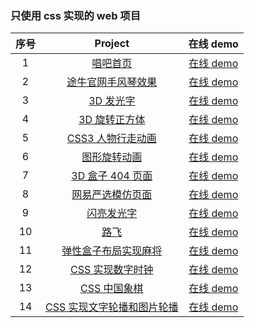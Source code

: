 ### 只使用 css 实现的 web 项目

| 序号 |                                              Project                                              |                             在线 demo                             |
| :--: | :-----------------------------------------------------------------------------------------------: | :---------------------------------------------------------------: |
|  1   |          [唱吧首页](https://github.com/eveningwater/my-web-projects/tree/master/CSS/1/)           | [在线 demo](https://www.eveningwater.com/my-web-projects/CSS/1/)  |
|  2   |     [途牛官网手风琴效果](https://github.com/eveningwater/my-web-projects/tree/master/CSS/2/)      | [在线 demo](https://www.eveningwater.com/my-web-projects/CSS/2/)  |
|  3   |          [3D 发光字](https://github.com/eveningwater/my-web-projects/tree/master/CSS/3/)          | [在线 demo](https://www.eveningwater.com/my-web-projects/CSS/3/)  |
|  4   |        [3D 旋转正方体](https://github.com/eveningwater/my-web-projects/tree/master/CSS/4/)        | [在线 demo](https://www.eveningwater.com/my-web-projects/CSS/4/)  |
|  5   |      [CSS3 人物行走动画](https://github.com/eveningwater/my-web-projects/tree/master/CSS/5/)      | [在线 demo](https://www.eveningwater.com/my-web-projects/CSS/5/)  |
|  6   |        [图形旋转动画](https://github.com/eveningwater/my-web-projects/tree/master/CSS/6/)         | [在线 demo](https://www.eveningwater.com/my-web-projects/CSS/6/)  |
|  7   |      [3D 盒子 404 页面](https://github.com/eveningwater/my-web-projects/tree/master/CSS/7/)       | [在线 demo](https://www.eveningwater.com/my-web-projects/CSS/7/)  |
|  8   |      [网易严选模仿页面](https://github.com/eveningwater/my-web-projects/tree/master/CSS/8/)       | [在线 demo](https://www.eveningwater.com/my-web-projects/CSS/8/)  |
|  9   |         [闪亮发光字](https://github.com/eveningwater/my-web-projects/tree/master/CSS/9/)          | [在线 demo](https://www.eveningwater.com/my-web-projects/CSS/9/)  |
|  10  |            [路飞](https://github.com/eveningwater/my-web-projects/tree/master/CSS/10/)            | [在线 demo](https://www.eveningwater.com/my-web-projects/CSS/10/) |
|  11  |    [弹性盒子布局实现麻将](https://github.com/eveningwater/my-web-projects/tree/master/CSS/11/)    | [在线 demo](https://www.eveningwater.com/my-web-projects/CSS/11/) |
|  12  |      [CSS 实现数字时钟](https://github.com/eveningwater/my-web-projects/tree/master/CSS/12/)      | [在线 demo](https://www.eveningwater.com/my-web-projects/CSS/12/) |
|  13  |        [CSS 中国象棋](https://github.com/eveningwater/my-web-projects/tree/master/CSS/13/)        | [在线 demo](https://www.eveningwater.com/my-web-projects/CSS/13/) |
|  14  | [CSS 实现文字轮播和图片轮播](https://github.com/eveningwater/my-web-projects/tree/master/CSS/14/) | [在线 demo](https://www.eveningwater.com/my-web-projects/CSS/14/) |
